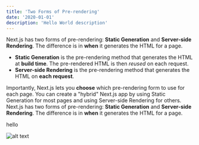 ```yaml
---
title: 'Two Forms of Pre-rendering'
date: '2020-01-01'
description: 'Hello World description'
---
```


Next.js has two forms of pre-rendering: **Static Generation** and **Server-side Rendering**. The difference is in **when** it generates the HTML for a page.

- **Static Generation** is the pre-rendering method that generates the HTML at **build time**. The pre-rendered HTML is then _reused_ on each request.
- **Server-side Rendering** is the pre-rendering method that generates the HTML on **each request**.

Importantly, Next.js lets you **choose** which pre-rendering form to use for each page. You can create a "hybrid" Next.js app by using Static Generation for most pages and using Server-side Rendering for others.
Next.js has two forms of pre-rendering: **Static Generation** and **Server-side Rendering**. The difference is in **when** it generates the HTML for a page.

<p>hello</p>

![alt text](https://images.pexels.com/photos/674010/pexels-photo-674010.jpeg?auto=compress&cs=tinysrgb&dpr=1&w=500 'image Title')

